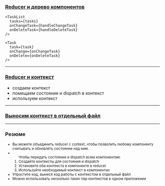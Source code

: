 ### [Reducer и дерево компонентов](ex1)

```
<TaskList
  tasks={tasks}
  onChangeTask={handleChangeTask}
  onDeleteTask={handleDeleteTask}
/>
```
```
<Task
  task={task}
  onChange={onChangeTask}
  onDelete={onDeleteTask}
/>
```

---

### [Reducer и контекст](ex2)

- создаем контекст
- помещаем состояние и dispatch в контекст
- используем контекст

---

### [Выносим контекст в отдельный файл](ex3)

---

### Резюме

<small><ul>
<li>Вы можете объединить reducer с context, чтобы позволить любому компоненту считывать и обновлять состояние над ним.</li>
<li><ol>Чтобы передать состояние и dispatch всем компонентам:
<li>Создайте контексты для состояния и dispatch</li>
<li>Установите оба контекста в компоненте в reducer</li>
<li>Используйте необходимый контекст в компонентах</li>
</ol></li>
<li>Упростите код, вынеся код работы с контекстом в отдельный файл</li>
<li>Можно использовать несколько таких пар контекстов в одном приложении</li>
<ul><small>


